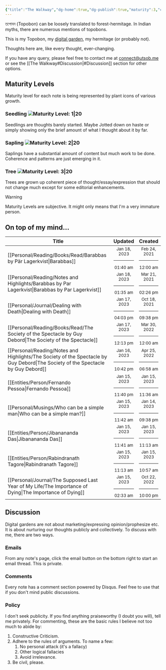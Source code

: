 ```yaml
---
{"title":"The Walkway","dg-home":true,"dg-publish":true,"maturity":3,"created":"2023-01-02T21:30:15+06:00","updated":"2023-01-15T09:50:04+06:00","dg-metatags":{"description":"Utsob's Digital Garden","og:description":"Utsob's Digital Garden"},"permalink":"/the-walkway/","metatags":{"description":"Utsob's Digital Garden","og:description":"Utsob's Digital Garden"},"tags":["gardenEntry"],"dgPassFrontmatter":true}
---
```


তপোবন (Topobon) can be loosely translated to forest-hermitage. In Indian myths, there are numerous mentions of topobons.

This is my Topobon, my [digital garden](https://cagrimmett.com/notes/2020/11/08/what-are-digital-gardens/), my hermitage (or probably not).

Thoughts here are, like every thought, ever-changing.

If you have any query, please feel free to contact me at [connect@utsob.me](mailto:connect@utsob.me) or see the [[The Walkway#Discussion\|#Discussion]] section for other options.

## Maturity Levels
Maturity level for each note is being represented by plant icons of various growth.

### Seedling ![Maturity Level: 1|20](https://topobon.utsob.me/img/tree-1.svg)
Seedlings are thoughts barely started. Maybe Jotted down on haste or simply showing only the brief amount of what I thought about it by far.

### Sapling ![Maturity Level: 2|20](https://topobon.utsob.me/img/tree-2.svg)
Saplings have a substantial amount of content but much work to be done. Coherence and patterns are just emerging in it.

### Tree ![Maturity Level: 3|20](https://topobon.utsob.me/img/tree-3.svg)
Trees are grown up coherent piece of thought/essay/expression that should not change much except for some editorial enhancements.


> [!Warning] 
> Maturity Levels are subjective. It might only means that I'm a very immature person.


## On top of my mind…
| Title                                                                                                                               | Updated                                                   | Created                                                   |
| ----------------------------------------------------------------------------------------------------------------------------------- | --------------------------------------------------------- | --------------------------------------------------------- |
| [[Personal/Reading/Books/Read/Barabbas by Pär Lagerkvist\|Barabbas]]                                                             | <center><small>Jan 18, 2023<hr/>01:40 am</small></center> | <center><small>Feb 24, 2021<hr/>12:00 am</small></center> |
| [[Personal/Reading/Notes and Highlights/Barabbas by Par Lagerkvist\|Barabbas by Par Lagerkvist]]                                 | <center><small>Jan 18, 2023<hr/>01:35 am</small></center> | <center><small>Mar 21, 2021<hr/>02:26 pm</small></center> |
| [[Personal/Journal/Dealing with Death\|Dealing with Death]]                                                                      | <center><small>Jan 17, 2023<hr/>04:03 pm</small></center> | <center><small>Oct 18, 2021<hr/>09:38 pm</small></center> |
| [[Personal/Reading/Books/Read/The Society of the Spectacle by Guy Debord\|The Society of the Spectacle]]                         | <center><small>Jan 17, 2023<hr/>12:13 pm</small></center> | <center><small>Mar 30, 2022<hr/>12:00 am</small></center> |
| [[Personal/Reading/Notes and Highlights/The Society of the Spectacle by Guy Debord\|The Society of the Spectacle by Guy Debord]] | <center><small>Jan 16, 2023<hr/>10:42 pm</small></center> | <center><small>Apr 25, 2022<hr/>06:58 am</small></center> |
| [[Entities/Person/Fernando Pessoa\|Fernando Pessoa]]                                                                             | <center><small>Jan 15, 2023<hr/>11:40 pm</small></center> | <center><small>Jan 15, 2023<hr/>11:36 am</small></center> |
| [[Personal/Musings/Who can be a simple man\|Who can be a simple man?]]                                                           | <center><small>Jan 15, 2023<hr/>11:42 am</small></center> | <center><small>Jan 14, 2023<hr/>09:38 pm</small></center> |
| [[Entities/Person/Jibanananda Das\|Jibanananda Das]]                                                                             | <center><small>Jan 15, 2023<hr/>11:41 am</small></center> | <center><small>Jan 15, 2023<hr/>11:13 am</small></center> |
| [[Entities/Person/Rabindranath Tagore\|Rabindranath Tagore]]                                                                     | <center><small>Jan 15, 2023<hr/>11:13 am</small></center> | <center><small>Jan 15, 2023<hr/>10:57 am</small></center> |
| [[Personal/Journal/The Supposed Last Year of My Life/The Importance of Dying\|The Importance of Dying]]                          | <center><small>Jan 15, 2023<hr/>02:33 am</small></center> | <center><small>Oct 22, 2022<hr/>10:00 pm</small></center> |

## Discussion
Digital gardens are not about marketing/expressing opinion/prophesize etc. It is about nurturing our thoughts publicly and collectively. To discuss with me, there are two ways.

### Emails
From any note's page, click the email button on the bottom right to start an email thread. This is private.

### Comments
Every note has a comment section powered by Disqus. Feel free to use that if you don't mind public discussions.

### Policy
I don't seek publicity. If you find anything praiseworthy (I doubt you will), tell me privately. For commenting, these are the basic rules I believe not too much to abide by:
1. Constructive Criticism.
2. Adhere to the rules of arguments. To name a few:
    1. No personal attack (it's a fallacy)
    2. Other logical fallacies
    3. Avoid irrelevance.
3. Be civil, please.
